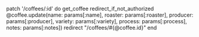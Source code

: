 patch '/coffees/:id' do
        get_coffee
        redirect_if_not_authorized
        @coffee.update(name: params[:name], roaster: params[:roaster], producer: params[:producer], variety: params[:variety], process: params[:process], notes: params[:notes])
        redirect "/coffees/#{@coffee.id}"
end